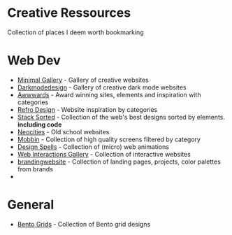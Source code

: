 # Creative Ressources
Collection of places I deem worth bookmarking

# Web Dev
- [Minimal Gallery](https://www.minimal.gallery) - Gallery of creative websites
- [Darkmodedesign](https://www.darkmodedesign.com/) - Gallery of creative dark mode websites
- [Awwwards](https://www.awwwards.com/) - Award winning sites, elements and inspiration with categories
- [Refro Design](https://refero.design/) - Website inspiration by categories
- [Stack Sorted](https://stacksorted.com/) - Collection of the web's best designs sorted by elements. **including code**
- [Neocities](https://neocities.org/browse) - Old school websites
- [Mobbin](https://mobbin.com) - Collection of high quality screens filtered by category
- [Design Spells](https://www.designspells.com) - Collection of (micro) web animations
- [Web Interactions Gallery](https://www.webinteractions.gallery) - Collection of interactive websites
- [brandingwebsite](https://www.brandingwebsite.com) - Collection of landing pages, projects, color palettes from brands
- 
# General
- [Bento Grids](https://bentogrids.com) - Collection of Bento grid designs
